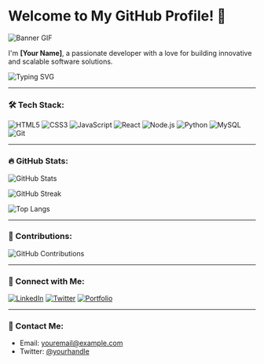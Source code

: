 # Welcome to My GitHub Profile! 👋

![Banner GIF](https://yourgifurl.com/banner.gif)

I'm **[Your Name]**, a passionate developer with a love for building innovative and scalable software solutions.

![Typing SVG](https://readme-typing-svg.herokuapp.com?font=Fira+Code&size=24&color=00F700&lines=Full+Stack+Developer;Open+Source+Contributor;Lifelong+Learner)

---

### 🛠 Tech Stack:

![HTML5](https://img.shields.io/badge/-HTML5-E34F26?style=flat&logo=html5&logoColor=white)
![CSS3](https://img.shields.io/badge/-CSS3-1572B6?style=flat&logo=css3)
![JavaScript](https://img.shields.io/badge/-JavaScript-F7DF1E?style=flat&logo=javascript&logoColor=black)
![React](https://img.shields.io/badge/-React-61DAFB?style=flat&logo=react&logoColor=black)
![Node.js](https://img.shields.io/badge/-Node.js-43853D?style=flat&logo=node.js&logoColor=white)
![Python](https://img.shields.io/badge/-Python-3776AB?style=flat&logo=python&logoColor=white)
![MySQL](https://img.shields.io/badge/-MySQL-4479A1?style=flat&logo=mysql&logoColor=white)
![Git](https://img.shields.io/badge/-Git-F05032?style=flat&logo=git&logoColor=white)

---

### 🔥 GitHub Stats:

![GitHub Stats](https://github-readme-stats.vercel.app/api?username=yourusername&show_icons=true&theme=radical)

![GitHub Streak](https://github-readme-streak-stats.herokuapp.com/?user=yourusername&theme=dark)

![Top Langs](https://github-readme-stats.vercel.app/api/top-langs/?username=yourusername&layout=compact&theme=radical)

---

### 🌟 Contributions:

![GitHub Contributions](https://activity-graph.herokuapp.com/graph?username=yourusername&theme=react-dark&hide_border=true&area=true)

---

### 💬 Connect with Me:

[![LinkedIn](https://img.shields.io/badge/-LinkedIn-0A66C2?style=flat&logo=linkedin&logoColor=white)](https://www.linkedin.com/in/yourprofile)
[![Twitter](https://img.shields.io/badge/-Twitter-1DA1F2?style=flat&logo=twitter&logoColor=white)](https://twitter.com/yourhandle)
[![Portfolio](https://img.shields.io/badge/-Portfolio-000000?style=flat&logo=google-chrome&logoColor=white)](https://yourportfolio.com)

---

### 📧 Contact Me:

- Email: [youremail@example.com](mailto:youremail@example.com)
- Twitter: [@yourhandle](https://twitter.com/yourhandle)

